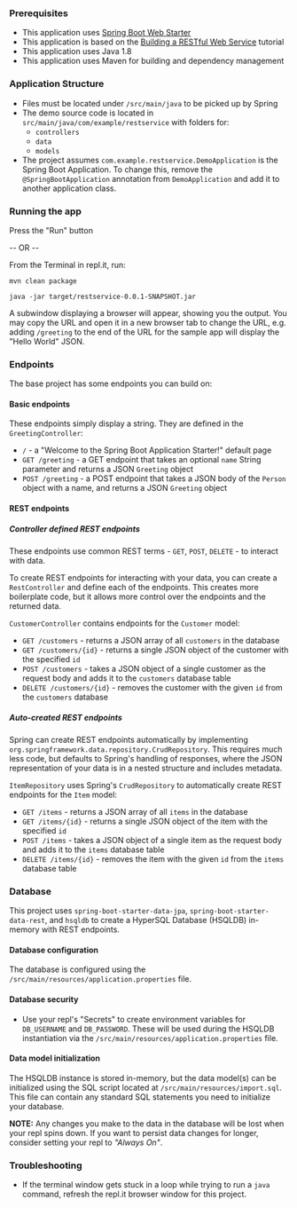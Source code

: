 ### Prerequisites

- This application uses [Spring Boot Web Starter](https://spring.io/guides/gs/spring-boot/)
- This application is based on the [Building a RESTful Web Service](https://spring.io/guides/gs/rest-service/) tutorial
- This application uses Java 1.8
- This application uses Maven for building and dependency management

### Application Structure

- Files must be located under `/src/main/java` to be picked up by Spring
- The demo source code is located in `src/main/java/com/example/restservice` with folders for:
  - `controllers`
  - `data`
  - `models`
- The project assumes `com.example.restservice.DemoApplication` is the Spring Boot Application. To change this, remove the `@SpringBootApplication` annotation from `DemoApplication` and add it to another application class.

### Running the app

Press the "Run" button

-- OR -- 

From the Terminal in repl.it, run:

```
mvn clean package

java -jar target/restservice-0.0.1-SNAPSHOT.jar
```

A subwindow displaying a browser will appear, showing you the output. You may copy the URL and open it in a new browser tab to change the URL, e.g. adding `/greeting` to the end of the URL for the sample app will display the "Hello World" JSON.

### Endpoints

The base project has some endpoints you can build on: 

#### Basic endpoints

These endpoints simply display a string. They are defined in the `GreetingController`:

- `/` - a "Welcome to the Spring Boot Application Starter!" default page 
- `GET /greeting` - a GET endpoint that takes an optional `name` String parameter and returns a JSON `Greeting` object
- `POST /greeting` - a POST endpoint that takes a JSON body of the `Person` object with a name, and returns a JSON `Greeting` object

#### REST endpoints

##### Controller defined REST endpoints
These endpoints use common REST terms - `GET`, `POST`, `DELETE` - to interact with data.

To create REST endpoints for interacting with your data, you can create a `RestController` and define each of the endpoints. This creates more boilerplate code, but it allows more control over the endpoints and the returned data.

`CustomerController` contains endpoints for the `Customer` model:
- `GET /customers` - returns a JSON array of all `customers` in the database
- `GET /customers/{id}` - returns a single JSON object of the customer with the specified `id`
- `POST /customers` - takes a JSON object of a single customer as the request body and adds it to the `customers` database table
- `DELETE /customers/{id}` - removes the customer with the given `id` from the `customers` database

##### Auto-created REST endpoints

Spring can create REST endpoints automatically by implementing `org.springframework.data.repository.CrudRepository`. This requires much less code, but defaults to Spring's handling of responses, where the JSON representation of your data is in a nested structure and includes metadata.

`ItemRepository` uses Spring's `CrudRepository` to automatically create REST endpoints for the `Item` model:
- `GET /items` - returns a JSON array of all `items` in the database
- `GET /items/{id}` - returns a single JSON object of the item with the specified `id`
- `POST /items` - takes a JSON object of a single item as the request body and adds it to the `items` database table
- `DELETE /items/{id}` - removes the item with the given `id` from the `items` database table

### Database

This project uses `spring-boot-starter-data-jpa`, `spring-boot-starter-data-rest`, and `hsqldb` to create a HyperSQL Database (HSQLDB) in-memory with REST endpoints.

#### Database configuration
The database is configured using the `/src/main/resources/application.properties` file.

#### Database security
- Use your repl's "Secrets" to create environment variables for `DB_USERNAME` and `DB_PASSWORD`. These will be used during the HSQLDB instantiation via the `/src/main/resources/application.properties` file.

#### Data model initialization
The HSQLDB instance is stored in-memory, but the data model(s) can be initialized using the SQL script located at `/src/main/resources/import.sql`. This file can contain any standard SQL statements you need to initialize your database.

**NOTE:** Any changes you make to the data in the database will be lost when your repl spins down. If you want to persist data changes for longer, consider setting your repl to _"Always On"_.

### Troubleshooting

- If the terminal window gets stuck in a loop while trying to run a `java` command, refresh the repl.it browser window for this project.